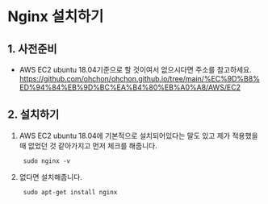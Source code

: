 # Nginx 설치하기
## 1. 사전준비
* AWS EC2 ubuntu 18.04기준으로 할 것이여서 없으시다면 주소를 참고하세요. 
https://github.com/ohchon/ohchon.github.io/tree/main/%EC%9D%B8%ED%94%84%EB%9D%BC%EA%B4%80%EB%A0%A8/AWS/EC2
## 2. 설치하기
1. AWS EC2 ubuntu 18.04에 기본적으로 설치되어있다는 말도 있고 제가 적용했을 때 없었던 것 같아가지고 먼저 체크를 해줍니다. 

        sudo nginx -v
  
2. 없다면 설치해줍니다. 

        sudo apt-get install nginx

